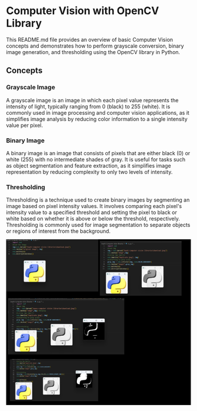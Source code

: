 # Computer Vision with OpenCV Library

This README.md file provides an overview of basic Computer Vision concepts and demonstrates how to perform grayscale conversion, binary image generation, and thresholding using the OpenCV library in Python.

## Concepts

### Grayscale Image
A grayscale image is an image in which each pixel value represents the intensity of light, typically ranging from 0 (black) to 255 (white). It is commonly used in image processing and computer vision applications, as it simplifies image analysis by reducing color information to a single intensity value per pixel.

### Binary Image
A binary image is an image that consists of pixels that are either black (0) or white (255) with no intermediate shades of gray. It is useful for tasks such as object segmentation and feature extraction, as it simplifies image representation by reducing complexity to only two levels of intensity.

### Thresholding
Thresholding is a technique used to create binary images by segmenting an image based on pixel intensity values. It involves comparing each pixel's intensity value to a specified threshold and setting the pixel to black or white based on whether it is above or below the threshold, respectively. Thresholding is commonly used for image segmentation to separate objects or regions of interest from the background.

![](Untitled.png)